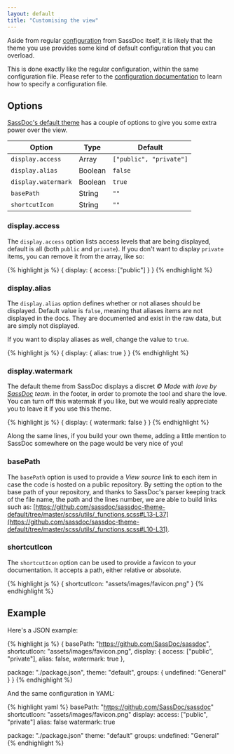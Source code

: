 ```yaml
---
layout: default
title: "Customising the view"
---
```


Aside from regular [configuration](/configuration/) from SassDoc itself, it is likely that the theme you use provides some kind of default configuration that you can overload.

This is done exactly like the regular configuration, within the same configuration file. Please refer to the [configuration documentation](/configuration/) to learn how to specify a configuration file.

## Options

[SassDoc's default theme](https://github.com/SassDoc/sassdoc-theme-default) has a couple of options to give you some extra power over the view.

| Option              | Type    | Default                 |
|---------------------|---------|-------------------------|
| `display.access`    | Array   | `["public", "private"]` |
| `display.alias`     | Boolean | `false`                 |
| `display.watermark` | Boolean | `true`                  |
| `basePath`          | String  | `""`                    |
| `shortcutIcon`      | String  | `""`                    |

### display.access

The `display.access` option lists access levels that are being displayed, default is all (both `public` and `private`). If you don't want to display `private` items, you can remove it from the array, like so:

{% highlight js %}
{
  display: {
    access: ["public"]
  }
}
{% endhighlight %}

### display.alias

The `display.alias` option defines whether or not aliases should be displayed. Default value is `false`, meaning that aliases items are not displayed in the docs. They are documented and exist in the raw data, but are simply not displayed.

If you want to display aliases as well, change the value to `true`.

{% highlight js %}
{
  display: {
    alias: true
  }
}
{% endhighlight %}

### display.watermark

The default theme from SassDoc displays a discret *© Made with love by [SassDoc](http://github.com/sassdoc) team.* in the footer, in order to promote the tool and share the love. You can turn off this watermak if you like, but we would really appreciate you to leave it if you use this theme.

{% highlight js %}
{
  display: {
    watermark: false
  }
}
{% endhighlight %}

Along the same lines, if you build your own theme, adding a little mention to SassDoc somewhere on the page would be very nice of you!

### basePath

The `basePath` option is used to provide a *View source* link to each item in case the code is hosted on a public repository. By setting the option to the base path of your repository, and thanks to SassDoc's parser keeping track of the file name, the path and the lines number, we are able to build links such as: [https://github.com/sassdoc/sassdoc-theme-default/tree/master/scss/utils/_functions.scss#L13-L37](https://github.com/sassdoc/sassdoc-theme-default/tree/master/scss/utils/_functions.scss#L10-L31).

### shortcutIcon

The `shortcutIcon` option can be used to provide a favicon to your documentation. It accepts a path, either relative or absolute.

{% highlight js %}
{
  shortcutIcon: "assets/images/favicon.png"
}
{% endhighlight %}

## Example

Here's a JSON example:

{% highlight js %}
{
  basePath: "https://github.com/SassDoc/sassdoc",
  shortcutIcon: "assets/images/favicon.png",
  display: {
    access: ["public", "private"],
    alias: false,
    watermark: true
  },

  package: "./package.json",
  theme: "default",
  groups: {
    undefined: "General"
  }
}
{% endhighlight %}

And the same configuration in YAML:

{% highlight yaml %}
basePath: "https://github.com/SassDoc/sassdoc"
shortcutIcon: "assets/images/favicon.png"
display:
    access: ["public", "private"]
    alias: false
    watermark: true

package: "./package.json"
theme: "default"
groups:
    undefined: "General"
{% endhighlight %}